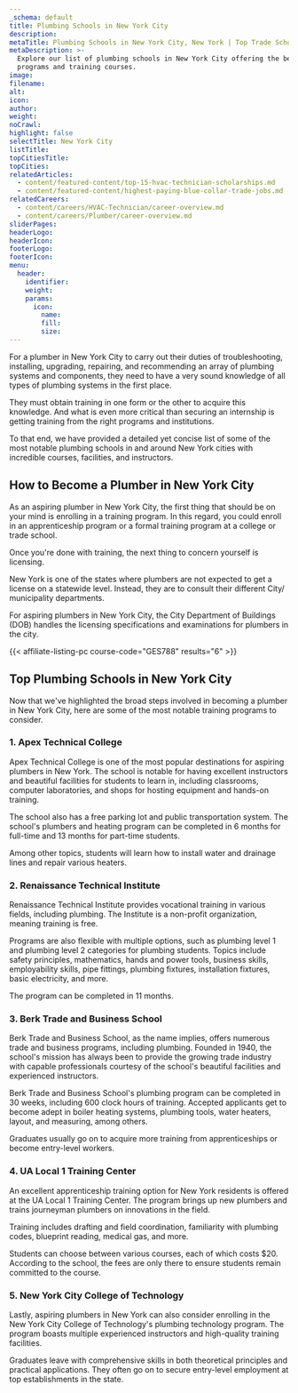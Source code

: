 ```yaml
---
_schema: default
title: Plumbing Schools in New York City
description:
metaTitle: Plumbing Schools in New York City, New York | Top Trade Schools
metaDescription: >-
  Explore our list of plumbing schools in New York City offering the best
  programs and training courses. 
image:
filename:
alt:
icon:
author:
weight:
noCrawl:
highlight: false
selectTitle: New York City
listTitle:
topCitiesTitle:
topCities:
relatedArticles:
  - content/featured-content/top-15-hvac-technician-scholarships.md
  - content/featured-content/highest-paying-blue-collar-trade-jobs.md
relatedCareers:
  - content/careers/HVAC-Technician/career-overview.md
  - content/careers/Plumber/career-overview.md
sliderPages:
headerLogo:
headerIcon:
footerLogo:
footerIcon:
menu:
  header:
    identifier:
    weight:
    params:
      icon:
        name:
        fill:
        size:
---
```

For a plumber in New York City to carry out their duties of troubleshooting, installing, upgrading, repairing, and recommending an array of plumbing systems and components, they need to have a very sound knowledge of all types of plumbing systems in the first place.

They must obtain training in one form or the other to acquire this knowledge. And what is even more critical than securing an internship is getting training from the right programs and institutions.

To that end, we have provided a detailed yet concise list of some of the most notable plumbing schools in and around New York cities with incredible courses, facilities, and instructors.

## **How to Become a Plumber in New York City**

As an aspiring plumber in New York City, the first thing that should be on your mind is enrolling in a training program. In this regard, you could enroll in an apprenticeship program or a formal training program at a college or trade school.

Once you're done with training, the next thing to concern yourself is licensing.

New York is one of the states where plumbers are not expected to get a license on a statewide level. Instead, they are to consult their different City/ municipality departments.

For aspiring plumbers in New York City, the City Department of Buildings (DOB) handles the licensing specifications and examinations for plumbers in the city.

{{< affiliate-listing-pc course-code="GES788" results="6" >}}

## **Top Plumbing Schools in New York City**

Now that we've highlighted the broad steps involved in becoming a plumber in New York City, here are some of the most notable training programs to consider.

### **1\. Apex Technical College**

Apex Technical College is one of the most popular destinations for aspiring plumbers in New York. The school is notable for having excellent instructors and beautiful facilities for students to learn in, including classrooms, computer laboratories, and shops for hosting equipment and hands-on training.

The school also has a free parking lot and public transportation system. The school's plumbers and heating program can be completed in 6 months for full-time and 13 months for part-time students.

Among other topics, students will learn how to install water and drainage lines and repair various heaters.

### **2\. Renaissance Technical Institute**

Renaissance Technical Institute provides vocational training in various fields, including plumbing. The Institute is a non-profit organization, meaning training is free.

Programs are also flexible with multiple options, such as plumbing level 1 and plumbing level 2 categories for plumbing students. Topics include safety principles, mathematics, hands and power tools, business skills, employability skills, pipe fittings, plumbing fixtures, installation fixtures, basic electricity, and more.

The program can be completed in 11 months.

### 3\. Berk Trade and Business School

Berk Trade and Business School, as the name implies, offers numerous trade and business programs, including plumbing. Founded in 1940, the school's mission has always been to provide the growing trade industry with capable professionals courtesy of the school's beautiful facilities and experienced instructors.

Berk Trade and Business School's plumbing program can be completed in 30 weeks, including 600 clock hours of training. Accepted applicants get to become adept in boiler heating systems, plumbing tools, water heaters, layout, and measuring, among others.

Graduates usually go on to acquire more training from apprenticeships or become entry-level workers.

### 4\. UA Local 1 Training Center

An excellent apprenticeship training option for New York residents is offered at the UA Local 1 Training Center. The program brings up new plumbers and trains journeyman plumbers on innovations in the field.

Training includes drafting and field coordination, familiarity with plumbing codes, blueprint reading, medical gas, and more.

Students can choose between various courses, each of which costs $20. According to the school, the fees are only there to ensure students remain committed to the course.

### 5\. New York City College of Technology

Lastly, aspiring plumbers in New York can also consider enrolling in the New York City College of Technology's plumbing technology program. The program boasts multiple experienced instructors and high-quality training facilities.

Graduates leave with comprehensive skills in both theoretical principles and practical applications. They often go on to secure entry-level employment at top establishments in the state.